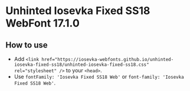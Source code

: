 # Unhinted Iosevka Fixed SS18 WebFont 17.1.0

## How to use

- Add `<link href="https://iosevka-webfonts.github.io/unhinted-iosevka-fixed-ss18/unhinted-iosevka-fixed-ss18.css" rel="stylesheet" />` to your `<head>`.
- Use `fontFamily: 'Iosevka Fixed SS18 Web'` or `font-family: 'Iosevka Fixed SS18 Web'`.

